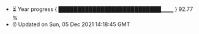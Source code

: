 - ⏳ Year progress { ███████████████████████████▁▁▁ } 92.77 %
- ⏰ Updated on Sun, 05 Dec 2021 14:18:45 GMT

